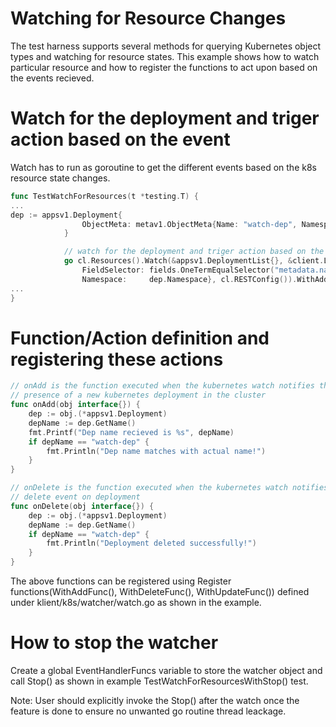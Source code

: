 # Watching for Resource Changes

The test harness supports several methods for querying Kubernetes object types and watching for resource states. This example shows how to watch particular resource and how to register the functions to act upon based on the events recieved.


# Watch for the deployment and triger action based on the event

Watch has to run as goroutine to get the different events based on the k8s resource state changes.
```go
func TestWatchForResources(t *testing.T) {
...
dep := appsv1.Deployment{
				ObjectMeta: metav1.ObjectMeta{Name: "watch-dep", Namespace: cfg.Namespace()},
			}

			// watch for the deployment and triger action based on the event recieved.
			go cl.Resources().Watch(&appsv1.DeploymentList{}, &client.ListOptions{
				FieldSelector: fields.OneTermEqualSelector("metadata.name", dep.Name),
				Namespace:     dep.Namespace}, cl.RESTConfig()).WithAddFunc(onAdd).WithDeleteFunc(onDelete).Start(ctx)
...
}
```

# Function/Action definition and registering these actions

```go
// onAdd is the function executed when the kubernetes watch notifies the
// presence of a new kubernetes deployment in the cluster
func onAdd(obj interface{}) {
	dep := obj.(*appsv1.Deployment)
	depName := dep.GetName()
	fmt.Printf("Dep name recieved is %s", depName)
	if depName == "watch-dep" {
		fmt.Println("Dep name matches with actual name!")
	}
}

// onDelete is the function executed when the kubernetes watch notifies
// delete event on deployment
func onDelete(obj interface{}) {
	dep := obj.(*appsv1.Deployment)
	depName := dep.GetName()
	if depName == "watch-dep" {
		fmt.Println("Deployment deleted successfully!")
	}
}
```

The above functions can be registered using Register functions(WithAddFunc(), WithDeleteFunc(), WithUpdateFunc()) defined under klient/k8s/watcher/watch.go as shown in the example.

# How to stop the watcher
Create a global EventHandlerFuncs variable to store the watcher object and call Stop() as shown in example TestWatchForResourcesWithStop() test.

Note: User should explicitly invoke the Stop() after the watch once the feature is done to ensure no unwanted go routine thread leackage.
